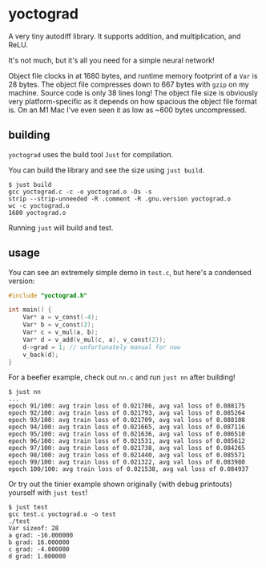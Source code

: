 # yoctograd

A very tiny autodiff library. It supports addition, and multiplication, and ReLU.

It's not much, but it's all you need for a simple neural network!

Object file clocks in at 1680 bytes, and runtime memory footprint of a `Var` is 28 bytes. The object file compresses down to 667 bytes with `gzip` on my machine. Source code is only 38 lines long! The object file size is obviously very platform-specific as it depends on how spacious the object file format is. On an M1 Mac I've even seen it as low as ~600 bytes uncompressed.

## building
`yoctograd` uses the build tool `Just` for compilation.

You can build the library and see the size using `just build`.

```
$ just build
gcc yoctograd.c -c -o yoctograd.o -Os -s
strip --strip-unneeded -R .comment -R .gnu.version yoctograd.o
wc -c yoctograd.o
1680 yoctograd.o
```

Running `just` will build and test.

## usage

You can see an extremely simple demo in `test.c`, but here's a condensed version:

```C
#include "yoctograd.h"

int main() {
    Var* a = v_const(-4);
    Var* b = v_const(2);
    Var* c = v_mul(a, b);
    Var* d = v_add(v_mul(c, a), v_const(2));
    d->grad = 1; // unfortunately manual for now
    v_back(d);
}
```

For a beefier example, check out `nn.c` and run `just nn` after building!
```
$ just nn
...
epoch 91/100: avg train loss of 0.021786, avg val loss of 0.088175
epoch 92/100: avg train loss of 0.021793, avg val loss of 0.085264
epoch 93/100: avg train loss of 0.021709, avg val loss of 0.088108
epoch 94/100: avg train loss of 0.021665, avg val loss of 0.087116
epoch 95/100: avg train loss of 0.021636, avg val loss of 0.086510
epoch 96/100: avg train loss of 0.021531, avg val loss of 0.085612
epoch 97/100: avg train loss of 0.021738, avg val loss of 0.084265
epoch 98/100: avg train loss of 0.021440, avg val loss of 0.085571
epoch 99/100: avg train loss of 0.021322, avg val loss of 0.083980
epoch 100/100: avg train loss of 0.021538, avg val loss of 0.084937
```

Or try out the tinier example shown originally (with debug printouts) yourself with `just test`!
```
$ just test
gcc test.c yoctograd.o -o test
./test
Var sizeof: 28
a grad: -16.000000
b grad: 16.000000
c grad: -4.000000
d grad: 1.000000
```
